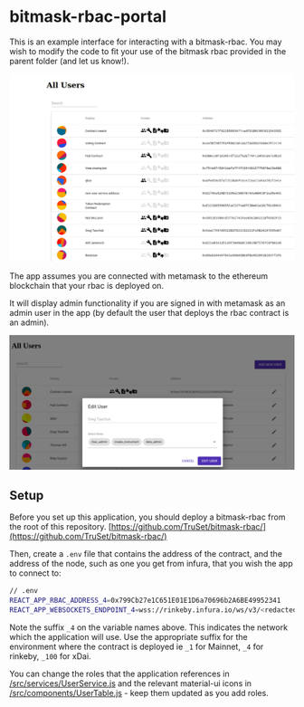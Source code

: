 # bitmask-rbac-portal

This is an example interface for interacting with a bitmask-rbac.  You may wish to modify the code to fit your use of the bitmask rbac provided in the parent folder (and let us know!).

![](./docs/rbac-list.png)

The app assumes you are connected with metamask to the ethereum blockchain that your rbac is deployed on.

It will display admin functionality if you are signed in with metamask as an admin user in the app (by default the user that deploys the rbac contract is an admin).

![](./docs/rbac-edit.png)


## Setup

Before you set up this application, you should deploy a bitmask-rbac from the root of this repository.  [https://github.com/TruSet/bitmask-rbac/](https://github.com/TruSet/bitmask-rbac/)

Then, create a `.env` file that contains the address of the contract, and the address of the node, such as one you get from infura, that you wish the app to connect to:

```bash
// .env
REACT_APP_RBAC_ADDRESS_4=0x799Cb27e1C651E01E1D6a70696b2A6BE49952341
REACT_APP_WEBSOCKETS_ENDPOINT_4=wss://rinkeby.infura.io/ws/v3/<redacted>
```

Note the suffix `_4` on the variable names above.  This indicates the network which the application will use.  Use the appropriate suffix for the environment where the contract is deployed ie `_1` for Mainnet, `_4` for rinkeby, `_100` for xDai.

You can change the roles that the application references in [/src/services/UserService.js](https://github.com/TruSet/bitmask-rbac/tree/master/portal/src/services/UserService.js) and the relevant material-ui icons in [/src/components/UserTable.js](https://github.com/TruSet/bitmask-rbac/tree/master/portal/src/components/UserTable.js) - keep them updated as you add roles.
